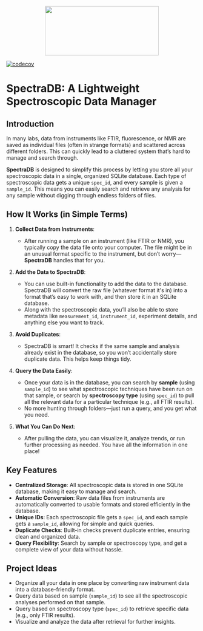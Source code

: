 
<p align="center">
  <img src="assets/images/logo.png" width="300" height="130">
</p>

[![codecov](https://codecov.io/gh/acmoudleysa/SpectraDB/graph/badge.svg?token=AQWFO4NG6Q)](https://codecov.io/gh/acmoudleysa/SpectraDB)

# **SpectraDB: A Lightweight Spectroscopic Data Manager**

## Introduction
In many labs, data from instruments like FTIR, fluorescence, or NMR are saved as individual files (often in strange formats) and scattered across different folders. This can quickly lead to a cluttered system that’s hard to manage and search through. 

**SpectraDB** is designed to simplify this process by letting you store all your spectroscopic data in a single, organized SQLite database. Each type of spectroscopic data gets a unique `spec_id`, and every sample is given a `sample_id`. This means you can easily search and retrieve any analysis for any sample without digging through endless folders of files.

## How It Works (in Simple Terms)

1. **Collect Data from Instruments**:
   - After running a sample on an instrument (like FTIR or NMR), you typically copy the data file onto your computer. The file might be in an unusual format specific to the instrument, but don’t worry—**SpectraDB** handles that for you.

2. **Add the Data to SpectraDB**:
   - You can use built-in functionality to add the data to the database. SpectraDB will convert the raw file (whatever format it's in) into a format that’s easy to work with, and then store it in an SQLite database.
   - Along with the spectroscopic data, you’ll also be able to store metadata like `measurement_id`, `instrument_id`, experiment details, and anything else you want to track.

3. **Avoid Duplicates**:
   - SpectraDB is smart! It checks if the same sample and analysis already exist in the database, so you won’t accidentally store duplicate data. This helps keep things tidy.

4. **Query the Data Easily**:
   - Once your data is in the database, you can search by **sample** (using `sample_id`) to see what spectroscopic techniques have been run on that sample, or search by **spectroscopy type** (using `spec_id`) to pull all the relevant data for a particular technique (e.g., all FTIR results).
   - No more hunting through folders—just run a query, and you get what you need.

5. **What You Can Do Next**:
   - After pulling the data, you can visualize it, analyze trends, or run further processing as needed. You have all the information in one place!

## Key Features
- **Centralized Storage**: All spectroscopic data is stored in one SQLite database, making it easy to manage and search.
- **Automatic Conversion**: Raw data files from instruments are automatically converted to usable formats and stored efficiently in the database.
- **Unique IDs**: Each spectroscopic file gets a `spec_id`, and each sample gets a `sample_id`, allowing for simple and quick queries.
- **Duplicate Checks**: Built-in checks prevent duplicate entries, ensuring clean and organized data.
- **Query Flexibility**: Search by sample or spectroscopy type, and get a complete view of your data without hassle.

## Project Ideas
- Organize all your data in one place by converting raw instrument data into a database-friendly format.
- Query data based on sample (`sample_id`) to see all the spectroscopic analyses performed on that sample.
- Query based on spectroscopy type (`spec_id`) to retrieve specific data (e.g., only FTIR results).
- Visualize and analyze the data after retrieval for further insights.
